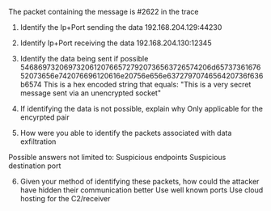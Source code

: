 The packet containing the message is #2622 in the trace

1. Identify the Ip+Port sending the data 
    192.168.204.129:44230

2. Identify Ip+Port receiving the data
    192.168.204.130:12345

3. Identify the data being sent if possible
    546869732069732061207665727920736563726574206d6573736167652073656e742076696120616e20756e656e6372797074656420736f636b6574
This is a hex encoded string that equals:
    "This is a very secret message sent via an unencrypted socket"
4. If identifying the data is not possible, explain why
    Only applicable for the encyrpted pair
5. How were you able to identify the packets associated with data exfiltration

Possible answers not limited to:
    Suspicious endpoints
    Suspicious destination port

6. Given your method of identifying these packets, how could the attacker have hidden their communication better
    Use well known ports
    Use cloud hosting for the C2/receiver

